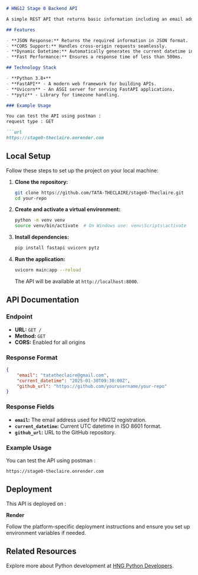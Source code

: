 

```markdown
# HNG12 Stage 0 Backend API

A simple REST API that returns basic information including an email address, current datetime in ISO 8601 format, and GitHub repository URL.

## Features

- **JSON Response:** Returns the required information in JSON format.
- **CORS Support:** Handles cross-origin requests seamlessly.
- **Dynamic Datetime:** Automatically generates the current datetime in ISO 8601 format (UTC).
- **Fast Performance:** Ensures a response time of less than 500ms.

## Technology Stack

- **Python 3.8+**
- **FastAPI** - A modern web framework for building APIs.
- **Uvicorn** - An ASGI server for serving FastAPI applications.
- **pytz** - Library for timezone handling.

### Example Usage

You can test the API using postman :
request type : GET

```url
https://stage0-theclaire.onrender.com
```

## Local Setup

Follow these steps to set up the project on your local machine:

1. **Clone the repository:**
   ```bash
   git clone https://github.com/TATA-THECLAIRE/stage0-Theclaire.git
   cd your-repo
   ```

2. **Create and activate a virtual environment:**
   ```bash
   python -m venv venv
   source venv/bin/activate  # On Windows use: venv\Scripts\activate
   ```

3. **Install dependencies:**
   ```bash
   pip install fastapi uvicorn pytz
   ```

4. **Run the application:**
   ```bash
   uvicorn main:app --reload
   ```
   The API will be available at `http://localhost:8000`.

## API Documentation

### Endpoint

- **URL:** `GET /`
- **Method:** `GET`
- **CORS:** Enabled for all origins

### Response Format

```json
{
    "email": "tatatheclaire@gmail.com",
    "current_datetime": "2025-01-30T09:30:00Z",
    "github_url": "https://github.com/yourusername/your-repo"
}
```

### Response Fields

- **`email`:** The email address used for HNG12 registration.
- **`current_datetime`:** Current UTC datetime in ISO 8601 format.
- **`github_url`:** URL to the GitHub repository.

### Example Usage

You can test the API using postman :

```url
https://stage0-theclaire.onrender.com
```

## Deployment

This API is deployed on :

**Render**


Follow the platform-specific deployment instructions and ensure you set up environment variables if needed.

## Related Resources

Explore more about Python development at [HNG Python Developers](https://hng.tech/hire/python-developers).


